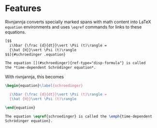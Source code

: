 # Features

Rivnjannja converts specially marked spans with math content into
LaTeX `equation` environments and uses `\eqref` commands for links
to these equations.

``` markdown {#input}
[$$
  i\hbar {\frac {d}{dt}}\vert \Psi (t)\rangle =
  {\hat {H}}\vert \Psi (t)\rangle
$$]{#schroedinger .equation}

The equation [](#schroedinger){ref-type="disp-formula"} is called
the *time-dependent Schrödinger equation*.
```

With rivnjannja, this becomes

``` latex {#output}
\begin{equation}\label{schroedinger}

  i\hbar {\frac {d}{dt}}\vert \Psi (t)\rangle =
  {\hat {H}}\vert \Psi (t)\rangle

\end{equation}

The equation \eqref{schroedinger} is called the \emph{time-dependent
Schrödinger equation}.
```
